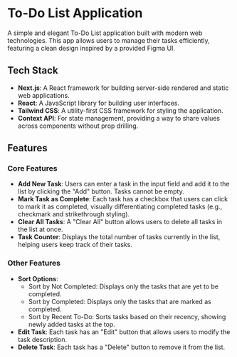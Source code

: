 # To-Do List Application

A simple and elegant To-Do List application built with modern web technologies. This app allows users to manage their tasks efficiently, featuring a clean design inspired by a provided Figma UI.

## Tech Stack

- **Next.js**: A React framework for building server-side rendered and static web applications.
- **React**: A JavaScript library for building user interfaces.
- **Tailwind CSS**: A utility-first CSS framework for styling the application.
- **Context API**: For state management, providing a way to share values across components without prop drilling.

## Features

### Core Features
- **Add New Task**: Users can enter a task in the input field and add it to the list by clicking the "Add" button. Tasks cannot be empty.
- **Mark Task as Complete**: Each task has a checkbox that users can click to mark it as completed, visually differentiating completed tasks (e.g., checkmark and strikethrough styling).
- **Clear All Tasks**: A "Clear All" button allows users to delete all tasks in the list at once.
- **Task Counter**: Displays the total number of tasks currently in the list, helping users keep track of their tasks.

### Other Features
- **Sort Options**:
  - Sort by Not Completed: Displays only the tasks that are yet to be completed.
  - Sort by Completed: Displays only the tasks that are marked as completed.
  - Sort by Recent To-Do: Sorts tasks based on their recency, showing newly added tasks at the top.
- **Edit Task**: Each task has an "Edit" button that allows users to modify the task description.
- **Delete Task**: Each task has a "Delete" button to remove it from the list.

